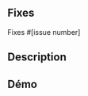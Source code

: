 ## Fixes

<!-- Si la PR ne résoud pas completement l'issue, remplacer 'Fixes' par 'Related to'. -->
<!-- S'il n'y a pas d'issue existante, merci de bien vouloir créer une issue avant de créer cette pull request. -->

Fixes #[issue number]

## Description

<!-- Décrire de manière concise ce que fait la pull request -->

## Démo

<!-- Si la modification est visuelle sur l'application (modification de style ou ajout de feature visuelle), ajouter une photo ou vidéo -->
<!-- S'il n'y a ni photo ni vidéo à associer à cette PR, supprimer cette section entièrement -->
